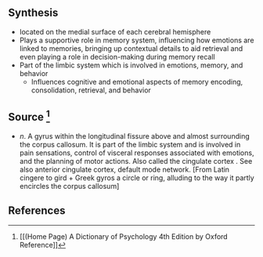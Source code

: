 ## Synthesis
- located on the medial surface of each cerebral hemisphere
- Plays a supportive role in memory system, influencing how emotions are linked to memories, bringing up contextual details to aid retrieval and even playing a role in decision-making during memory recall
- Part of the limbic system which is involved in emotions, memory, and behavior
	- Influences cognitive and emotional aspects of memory encoding, consolidation, retrieval, and behavior
## Source [^1]
- $n$. A gyrus within the longitudinal fissure above and almost surrounding the corpus callosum. It is part of the limbic system and is involved in pain sensations, control of visceral responses associated with emotions, and the planning of motor actions. Also called the cingulate cortex . See also anterior cingulate cortex, default mode network. \[From Latin cingere to gird + Greek gyros a circle or ring, alluding to the way it partly encircles the corpus callosum]
## References

[^1]: [[(Home Page) A Dictionary of Psychology 4th Edition by Oxford Reference]]